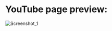 # YouTube page preview:

![Screenshot_1](https://user-images.githubusercontent.com/73479129/221559437-bf5db748-eac6-44a3-b137-a41920cb0fc3.png)
